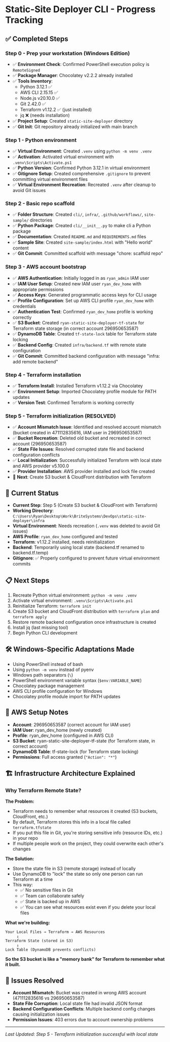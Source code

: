# Static-Site Deployer CLI - Progress Tracking

## ✅ Completed Steps

### Step 0 - Prep your workstation (Windows Edition)
- ✅ **Environment Check**: Confirmed PowerShell execution policy is `RemoteSigned`
- ✅ **Package Manager**: Chocolatey v2.2.2 already installed
- ✅ **Tools Inventory**: 
  - Python 3.12.1 ✅
  - AWS CLI 2.15.15 ✅
  - Node.js v20.10.0 ✅
  - Git 2.42.0 ✅
  - Terraform v1.12.2 ✅ (just installed)
  - jq ❌ (needs installation)
- ✅ **Project Setup**: Created `static-site-deployer` directory
- ✅ **Git Init**: Git repository already initialized with main branch

### Step 1 - Python environment
- ✅ **Virtual Environment**: Created `.venv` using `python -m venv .venv`
- ✅ **Activation**: Activated virtual environment with `.venv\Scripts\Activate.ps1`
- ✅ **Python Version**: Confirmed Python 3.12.1 in virtual environment
- ✅ **Gitignore Setup**: Created comprehensive `.gitignore` to prevent committing virtual environment files
- ✅ **Virtual Environment Recreation**: Recreated `.venv` after cleanup to avoid Git issues

### Step 2 - Basic repo scaffold
- ✅ **Folder Structure**: Created `cli/`, `infra/`, `.github/workflows/`, `site-sample/` directories
- ✅ **Python Package**: Created `cli/__init__.py` to make cli a Python package
- ✅ **Documentation**: Created `README.md` and `REQUIREMENTS.md` files
- ✅ **Sample Site**: Created `site-sample/index.html` with "Hello world" content
- ✅ **Git Commit**: Committed scaffold with message "chore: scaffold repo"

### Step 3 - AWS account bootstrap
- ✅ **AWS Authentication**: Initially logged in as `ryan_admin` IAM user
- ✅ **IAM User Setup**: Created new IAM user `ryan_dev_home` with appropriate permissions
- ✅ **Access Keys**: Generated programmatic access keys for CLI usage
- ✅ **Profile Configuration**: Set up AWS CLI profile `ryan_dev_home` with credentials
- ✅ **Authentication Test**: Confirmed `ryan_dev_home` profile is working correctly
- ✅ **S3 Bucket**: Created `ryan-static-site-deployer-tf-state` for Terraform state storage (in correct account 296950653587)
- ✅ **DynamoDB Table**: Created `tf-state-lock` table for Terraform state locking
- ✅ **Backend Config**: Created `infra/backend.tf` with remote state configuration
- ✅ **Git Commit**: Committed backend configuration with message "infra: add remote backend"

### Step 4 - Terraform installation
- ✅ **Terraform Install**: Installed Terraform v1.12.2 via Chocolatey
- ✅ **Environment Setup**: Imported Chocolatey profile module for PATH updates
- ✅ **Version Test**: Confirmed Terraform is working correctly

### Step 5 - Terraform initialization (RESOLVED)
- ✅ **Account Mismatch Issue**: Identified and resolved account mismatch (bucket created in 471112835616, IAM user in 296950653587)
- ✅ **Bucket Recreation**: Deleted old bucket and recreated in correct account (296950653587)
- ✅ **State File Issues**: Resolved corrupted state file and backend configuration conflicts
- ✅ **Local Initialization**: Successfully initialized Terraform with local state and AWS provider v5.100.0
- ✅ **Provider Installation**: AWS provider installed and lock file created
- 🔄 **Next**: Create S3 bucket & CloudFront distribution with Terraform

## 🔄 Current Status
- **Current Step**: Step 5 (Create S3 bucket & CloudFront with Terraform)
- **Working Directory**: `C:\Users\Ryan\Desktop\Work\BriteSystems\DevOps\static-site-deployer\infra`
- **Virtual Environment**: Needs recreation (`.venv` was deleted to avoid Git issues)
- **AWS Profile**: `ryan_dev_home` configured and tested
- **Terraform**: v1.12.2 installed, needs reinitialization
- **Backend**: Temporarily using local state (backend.tf renamed to backend.tf.temp)
- **Gitignore**: ✅ Properly configured to prevent future virtual environment commits

## 📋 Next Steps
1. Recreate Python virtual environment: `python -m venv .venv`
2. Activate virtual environment: `.venv\Scripts\Activate.ps1`
3. Reinitialize Terraform: `terraform init`
4. Create S3 bucket and CloudFront distribution with `terraform plan` and `terraform apply`
5. Restore remote backend configuration once infrastructure is created
6. Install jq (last missing tool)
7. Begin Python CLI development

## 🛠️ Windows-Specific Adaptations Made
- Using PowerShell instead of bash
- Using `python -m venv` instead of pyenv
- Windows path separators (`\`)
- PowerShell environment variable syntax (`$env:VARIABLE_NAME`)
- Chocolatey package management
- AWS CLI profile configuration for Windows
- Chocolatey profile module import for PATH updates

## 🔐 AWS Setup Notes
- **Account**: 296950653587 (correct account for IAM user)
- **IAM User**: ryan_dev_home (newly created)
- **Profile**: ryan_dev_home (configured in AWS CLI)
- **S3 Bucket**: ryan-static-site-deployer-tf-state (for Terraform state, in correct account)
- **DynamoDB Table**: tf-state-lock (for Terraform state locking)
- **Permissions**: Full access granted (`"Action": "*"`)

## 🏗️ Infrastructure Architecture Explained

### Why Terraform Remote State?

**The Problem:**
- Terraform needs to remember what resources it created (S3 buckets, CloudFront, etc.)
- By default, Terraform stores this info in a local file called `terraform.tfstate`
- If you put this file in Git, you're storing sensitive info (resource IDs, etc.) in your repo
- If multiple people work on the project, they could overwrite each other's changes

**The Solution:**
- Store the state file in S3 (remote storage) instead of locally
- Use DynamoDB to "lock" the state so only one person can run Terraform at a time
- This way:
  - ✅ No sensitive files in Git
  - ✅ Team can collaborate safely
  - ✅ State is backed up in AWS
  - ✅ You can see what resources exist even if you delete your local files

**What we're building:**
```
Your Local Files → Terraform → AWS Resources
     ↓
Terraform State (stored in S3)
     ↓
Lock Table (DynamoDB prevents conflicts)
```

**So the S3 bucket is like a "memory bank" for Terraform to remember what it built.**

## 🚨 Issues Resolved
- **Account Mismatch**: Bucket was created in wrong AWS account (471112835616 vs 296950653587)
- **State File Corruption**: Local state file had invalid JSON format
- **Backend Configuration Conflicts**: Multiple backend config changes causing initialization issues
- **Permission Issues**: 403 errors due to account ownership problems

---
*Last Updated: Step 5 - Terraform initialization successful with local state*
